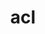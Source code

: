---
title: "acl"
layout: cache
categories: [package, develop]
meta: {"compilers": ["gcc@10.5.0", "gcc@13.3.0", "gcc@7.5.0"], "num_specs": 9, "num_specs_by_stack": {"developer-tools": 3, "developer-tools-aarch64-linux-gnu": 3, "developer-tools-x86_64_v3-linux-gnu": 3, "root": 9}, "oss": ["centos7", "rhel8", "ubuntu18.04"], "platforms": ["linux"], "stacks": ["developer-tools", "developer-tools-aarch64-linux-gnu", "developer-tools-x86_64_v3-linux-gnu", "root"], "targets": ["aarch64", "x86_64_v3"], "versions": ["2.2.53"]}
spec_details: [{"compiler": "gcc@13.3.0", "hash": "3otlficvhzpox5jg3rqbwpgvnl4mn2wf", "os": "rhel8", "platform": "linux", "size": "-", "stacks": ["developer-tools-aarch64-linux-gnu", "root"], "target": "aarch64", "variants": ["build_system=autotools"], "versions": ["2.2.53"]}, {"compiler": "gcc@13.3.0", "hash": "4s37vogy6fmivmmy36pmaxeiszmi3aqk", "os": "rhel8", "platform": "linux", "size": "-", "stacks": ["developer-tools-aarch64-linux-gnu", "root"], "target": "aarch64", "variants": ["build_system=autotools"], "versions": ["2.2.53"]}, {"compiler": "gcc@13.3.0", "hash": "aqvkwutxmz4n4rewpsxtoir2b4xy6nav", "os": "rhel8", "platform": "linux", "size": "-", "stacks": ["developer-tools-aarch64-linux-gnu", "root"], "target": "aarch64", "variants": ["build_system=autotools"], "versions": ["2.2.53"]}, {"compiler": "gcc@10.5.0", "hash": "dnmzvgmjujfgzwepf2vnnp7htfrxbdb6", "os": "centos7", "platform": "linux", "size": "-", "stacks": ["developer-tools-x86_64_v3-linux-gnu", "root"], "target": "x86_64_v3", "variants": ["build_system=autotools"], "versions": ["2.2.53"]}, {"compiler": "gcc@10.5.0", "hash": "h3hiweuolxwe5qsa3rlcs6ecsi2l5rk7", "os": "centos7", "platform": "linux", "size": "-", "stacks": ["developer-tools-x86_64_v3-linux-gnu", "root"], "target": "x86_64_v3", "variants": ["build_system=autotools"], "versions": ["2.2.53"]}, {"compiler": "gcc@7.5.0", "hash": "nb6m2smlfzqgseb2kutmwp3cet7nf3sd", "os": "ubuntu18.04", "platform": "linux", "size": "-", "stacks": ["developer-tools", "root"], "target": "x86_64_v3", "variants": ["build_system=autotools"], "versions": ["2.2.53"]}, {"compiler": "gcc@7.5.0", "hash": "nefyoexeitkgpq4v7vjupnfwd742lmhi", "os": "ubuntu18.04", "platform": "linux", "size": "-", "stacks": ["developer-tools", "root"], "target": "x86_64_v3", "variants": ["build_system=autotools"], "versions": ["2.2.53"]}, {"compiler": "gcc@7.5.0", "hash": "qs4xsv5kdn3dbixqbs3uhedwlf6ujkak", "os": "ubuntu18.04", "platform": "linux", "size": "-", "stacks": ["developer-tools", "root"], "target": "x86_64_v3", "variants": ["build_system=autotools"], "versions": ["2.2.53"]}, {"compiler": "gcc@10.5.0", "hash": "ufdewiyffpybangbxfmkgyrxh3a6f7c5", "os": "centos7", "platform": "linux", "size": "-", "stacks": ["developer-tools-x86_64_v3-linux-gnu", "root"], "target": "x86_64_v3", "variants": ["build_system=autotools"], "versions": ["2.2.53"]}]
---